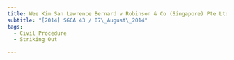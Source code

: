 ```yaml
---
title: Wee Kim San Lawrence Bernard v Robinson & Co (Singapore) Pte Ltd
subtitle: "[2014] SGCA 43 / 07\_August\_2014"
tags:
  - Civil Procedure
  - Striking Out

---
```


